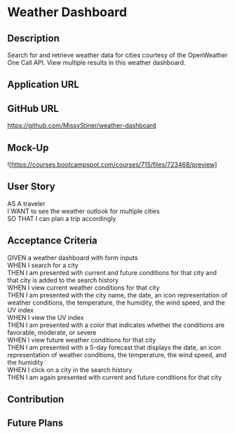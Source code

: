# Weather Dashboard

## Description
Search for and retrieve weather data for cities courtesy of the OpenWeather One Call API. View multiple results in this weather dashboard.

## Application URL

## GitHub URL
https://github.com/MissyStiner/weather-dashboard

## Mock-Up
![https://courses.bootcampspot.com/courses/715/files/723468/preview]

## User Story
AS A traveler<br>
I WANT to see the weather outlook for multiple cities<br>
SO THAT I can plan a trip accordingly

## Acceptance Criteria
GIVEN a weather dashboard with form inputs<br>
WHEN I search for a city<br>
THEN I am presented with current and future conditions for that city and that city is added to the search history<br>
WHEN I view current weather conditions for that city<br>
THEN I am presented with the city name, the date, an icon representation of weather conditions, the temperature, the humidity, the wind speed, and the UV index<br>
WHEN I view the UV index<br>
THEN I am presented with a color that indicates whether the conditions are favorable, moderate, or severe<br>
WHEN I view future weather conditions for that city<br>
THEN I am presented with a 5-day forecast that displays the date, an icon representation of weather conditions, the temperature, the wind speed, and the humidity<br>
WHEN I click on a city in the search history<br>
THEN I am again presented with current and future conditions for that city

## Contribution

## Future Plans